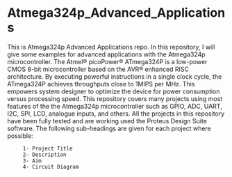 # Atmega324p_Advanced_Applications

This is Atmega324p Advanced Applications repo. In this repository, I will give some examples for advanced applications with the Atmega324p microcontroller.
The Atmel® picoPower® ATmega324P is a low-power CMOS 8-bit microcontroller based on the AVR® enhanced RISC architecture. By executing powerful instructions in a single clock cycle, the ATmega324P achieves throughputs close to 1MIPS per MHz. This empowers system designer to optimize the device for power consumption versus processing speed.
This repository covers many projects using most features of the the Atmega324p microcontroller such as GPIO, ADC, UART, I2C, SPI, LCD, analogue inputs, and others. All the projects in this repository have been fully tested and are working used the Proteus Design Suite software. 
The following sub-headings are given for each project where possible:
```
     1- Project Title
     2- Description
     3- Aim
     4- Circuit Diagram
```

